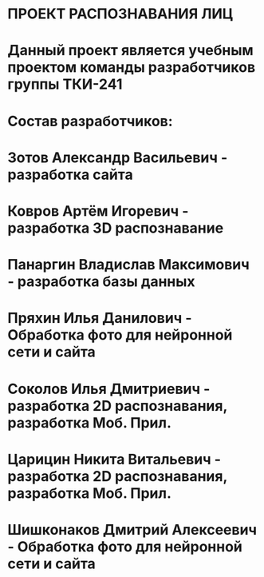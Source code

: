 # ПРОЕКТ РАСПОЗНАВАНИЯ ЛИЦ
# Данный проект является учебным проектом команды разработчиков группы ТКИ-241
# Cостав разработчиков:
# Зотов Александр Васильевич - разработка сайта 
# Ковров Артём Игоревич - разработка 3D распознавание
# Панаргин Владислав Максимович - разработка базы данных
# Пряхин Илья Данилович - Обработка фото для нейронной сети и сайта
# Соколов Илья Дмитриевич - разработка 2D распознавания, разработка Моб. Прил.
# Царицин Никита Витальевич - разработка 2D распознавания, разработка Моб. Прил.
# Шишконаков Дмитрий Алексеевич - Обработка фото для нейронной сети и сайта
